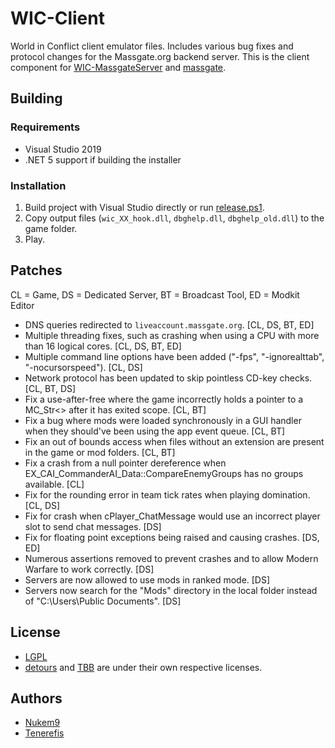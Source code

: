 # WIC-Client
World in Conflict client emulator files. Includes various bug fixes and protocol changes for the Massgate.org backend server. This is the client component for [WIC-MassgateServer](https://github.com/Nukem9/WIC-MassgateServer) and [massgate](https://github.com/ubisoft/massgate).

## Building
### Requirements
- Visual Studio 2019
- .NET 5 support if building the installer
### Installation
1. Build project with Visual Studio directly or run [release.ps1](release.ps1).
2. Copy output files (`wic_XX_hook.dll`, `dbghelp.dll`, `dbghelp_old.dll`) to the game folder.
3. Play.

## Patches
CL = Game, DS = Dedicated Server, BT = Broadcast Tool, ED = Modkit Editor
- DNS queries redirected to `liveaccount.massgate.org`. [CL, DS, BT, ED]
- Multiple threading fixes, such as crashing when using a CPU with more than 16 logical cores. [CL, DS, BT, ED]
- Multiple command line options have been added ("-fps", "-ignorealttab", "-nocursorspeed"). [CL, DS]
- Network protocol has been updated to skip pointless CD-key checks. [CL, BT, DS]
- Fix a use-after-free where the game incorrectly holds a pointer to a MC_Str<> after it has exited scope. [CL, BT]
- Fix a bug where mods were loaded synchronously in a GUI handler when they should've been using the app event queue. [CL, BT]
- Fix an out of bounds access when files without an extension are present in the game or mod folders. [CL, BT]
- Fix a crash from a null pointer dereference when EX_CAI_CommanderAI_Data::CompareEnemyGroups has no groups available. [CL]
- Fix for the rounding error in team tick rates when playing domination. [CL, DS]
- Fix for crash when cPlayer_ChatMessage would use an incorrect player slot to send chat messages. [DS]
- Fix for floating point exceptions being raised and causing crashes. [DS, ED]
- Numerous assertions removed to prevent crashes and to allow Modern Warfare to work correctly. [DS]
- Servers are now allowed to use mods in ranked mode. [DS]
- Servers now search for the "Mods" directory in the local folder instead of "C:\Users\Public Documents\". [DS]

## License
- [LGPL](LICENSE.md)
- [detours](components/shared/detours) and [TBB](components/shared/tbb) are under their own respective licenses.

## Authors
- [Nukem9](https://github.com/Nukem9)
- [Tenerefis](https://github.com/tenerefis)